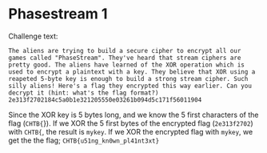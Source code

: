 # Phasestream 1

Challenge text:
```
The aliens are trying to build a secure cipher to encrypt all our games called "PhaseStream". They've heard that stream ciphers are pretty good. The aliens have learned of the XOR operation which is used to encrypt a plaintext with a key. They believe that XOR using a reapeted 5-byte key is enough to build a strong stream cipher. Such silly aliens! Here's a flag they encrypted this way earlier. Can you decrypt it (hint: what's the flag format?) 2e313f2702184c5a0b1e321205550e03261b094d5c171f56011904
```

Since the XOR key is 5 bytes long, and we know the 5 first characters of the flag (`CHTB{`}). If we XOR the 5 first bytes of the encrypted flag (`2e313f2702`) with `CHTB{`, the result is `mykey`. If we XOR the encrypted flag with `mykey`, we get the the flag; `CHTB{u51ng_kn0wn_pl41nt3xt}`